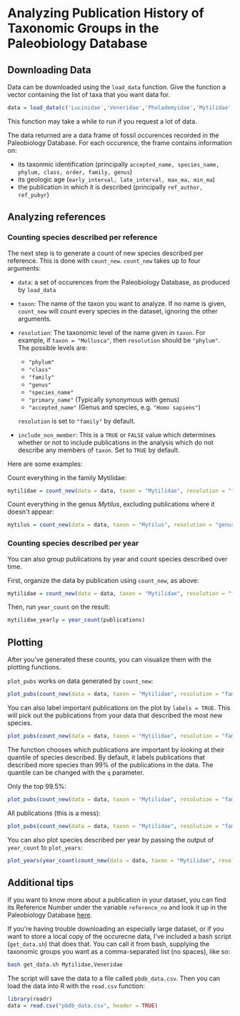 # Analyzing Publication History of Taxonomic Groups in the Paleobiology Database

## Downloading Data

Data can be downloaded using the `load_data` function. Give the function a vector containing the list of taxa
that you want data for.

```r
data = load_data(c('Lucinidae','Veneridae','Pholadomyidae','Mytilidae','Pectinidae'))
```

This function may take a while to run if you request a lot of data.

The data returned are a data frame of fossil occurences recorded in the Paleobiology Database. For each occurence, 
the frame contains information on:

* its taxonmic identification (principally `accepted_name, species_name, phylum, class, order, family, genus`)
* its geologic age (`early_interval, late_interval, max_ma, min_ma`)
* the publication in which it is described (principally `ref_author, ref_pubyr`)


## Analyzing references

### Counting species described per reference

The next step is to generate a count of new species described per reference. This is done with `count_new`.
`count_new` takes up to four arguments:

* `data`: a set of occurences from the Paleobiology Database, as produced by `load_data`
* `taxon`: The name of the taxon you want to analyze. If no name is given, `count_new` will count every species in the dataset, ignoring the other arguments.
* `resolution`: The taxonomic level of the name given in `taxon`. For example, if `taxon = "Mollusca"`, then `resolution` should be `"phylum"`. The possible levels are:
  * `"phylum"`
  * `"class"`
  * `"family"`
  * `"genus"`
  * `"species_name"`
  * `"primary_name"` (Typically synonymous with genus)
  * `"accepted_name"` (Genus and species, e.g. `"Homo sapiens"`)
  
  `resolution` is set to `"family"` by default.
* `include_non_member`: This is a `TRUE` or `FALSE` value which determines whether or not to include publications in the analysis which do not describe any members of `taxon`. Set to `TRUE` by default.

Here are some examples:

Count everything in the family Mytilidae:
```r
mytilidae = count_new(data = data, taxon = "Mytilidae", resolution = "family")
```

Count everything in the genus _Mytilus_, excluding publications where it doesn't appear:
```r
mytilus = count_new(data = data, taxon = "Mytilus", resolution = "genus", include_non_member = FALSE)
```

### Counting species described per year

You can also group publications by year and count species described over time.

First, organize the data by publication using `count_new`, as above:

```r
mytilidae = count_new(data = data, taxon = "Mytilidae", resolution = "family")
```

Then, run `year_count` on the result:

```r
mytilidae_yearly = year_count(publications)
```

## Plotting

After you've generated these counts, you can visualize them with the plotting functions.

`plot_pubs` works on data generated by `count_new`:

```r
plot_pubs(count_new(data = data, taxon = "Mytilidae", resolution = "family"))
```

You can also label important publications on the plot by `labels = TRUE`. This will pick out the publications from your data that described the most new species.

```r
plot_pubs(count_new(data = data, taxon = "Mytilidae", resolution = "family"), labels = TRUE)
```

The function chooses which publications are important by looking at their quantile of species described. By default, it labels publications that described more species than 99% of the publications in the data. The quantile can be changed with the `q` parameter.

Only the top 99.5%:
```r
plot_pubs(count_new(data = data, taxon = "Mytilidae", resolution = "family"), labels = TRUE, q = 0.995)
```

All publications (this is a mess):
```r
plot_pubs(count_new(data = data, taxon = "Mytilidae", resolution = "family"), labels = TRUE, q = 0)
```

You can also plot species described per year by passing the output of `year_count` to `plot_years`:

```r
plot_years(year_count(count_new(data = data, taxon = "Mytilidae", resolution = "family")))
```

## Additional tips

If you want to know more about a publication in your dataset, you can find its Reference Number under the variable `reference_no` and look it up in the Paleobiology Database [here](https://paleobiodb.org/classic/displaySearchRefs?type=view).

If you're having trouble downloading an especially large dataset, or if you want to store a local copy of the occurecne data, I've included a bash script (`get_data.sh`) that does that. You can call it from bash, supplying the taxonomic groups you want as a comma-separated list (no spaces), like so:

```bash
bash get_data.sh Mytilidae,Veneridae
```

The script will save the data to a file called `pbdb_data.csv`. Then you can load the data into R with the `read.csv` function:

```r
library(readr)
data = read.csv("pbdb_data.csv", header = TRUE)
```